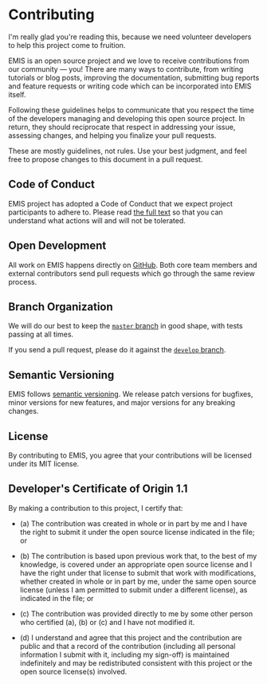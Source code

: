# Contributing

I'm really glad you're reading this, because we need volunteer developers to help this project come to fruition.

EMIS is an open source project and we love to receive contributions from our community — you! There are many ways to contribute, from writing tutorials or blog posts, improving the documentation, submitting bug reports and feature requests or writing code which can be incorporated into EMIS itself.

Following these guidelines helps to communicate that you respect the time of the developers managing and developing this open source project. In return, they should reciprocate that respect in addressing your issue, assessing changes, and helping you finalize your pull requests.

These are mostly guidelines, not rules. Use your best judgment, and feel free to propose changes to this document in a pull request.


## Code of Conduct

EMIS project has adopted a Code of Conduct that we expect project participants to adhere to. Please read [the full text](https://github.com/CodeTanzania/emis/blob/develop/CODE_OF_CONDUCT.md) so that you can understand what actions will and will not be tolerated.


## Open Development

All work on EMIS happens directly on [GitHub](https://github.com/CodeTanzania/emis). Both core team members and external contributors send pull requests which go through the same review process.


## Branch Organization

We will do our best to keep the [`master` branch](https://github.com/CodeTanzania/emis/tree/master) in good shape, with tests passing at all times. 

If you send a pull request, please do it against the [`develop` branch](https://github.com/CodeTanzania/emis/tree/develop).


## Semantic Versioning

EMIS follows [semantic versioning](http://semver.org/). We release patch versions for bugfixes, minor versions for new features, and major versions for any breaking changes.


## License

By contributing to EMIS, you agree that your contributions will be licensed under its MIT license.


## Developer's Certificate of Origin 1.1

By making a contribution to this project, I certify that:

* (a) The contribution was created in whole or in part by me and I
  have the right to submit it under the open source license
  indicated in the file; or

* (b) The contribution is based upon previous work that, to the best
  of my knowledge, is covered under an appropriate open source
  license and I have the right under that license to submit that
  work with modifications, whether created in whole or in part
  by me, under the same open source license (unless I am
  permitted to submit under a different license), as indicated
  in the file; or

* (c) The contribution was provided directly to me by some other
  person who certified (a), (b) or (c) and I have not modified
  it.

* (d) I understand and agree that this project and the contribution
  are public and that a record of the contribution (including all
  personal information I submit with it, including my sign-off) is
  maintained indefinitely and may be redistributed consistent with
  this project or the open source license(s) involved.